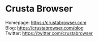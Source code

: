 # Crusta Browser
Homepage: https://crustabrowser.com  
Blog: https://crustabrowser.com/blog  
Twitter: https://twitter.com/crustabrowser
